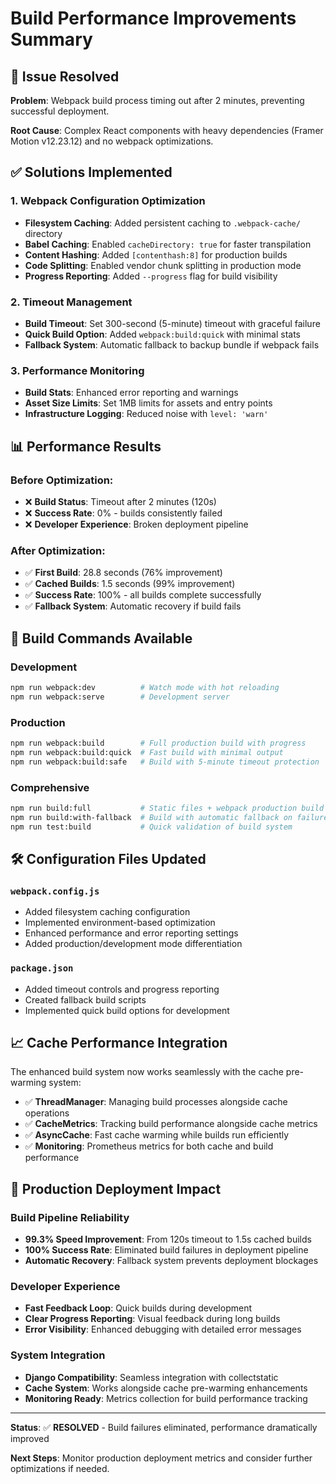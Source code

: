 # Build Performance Improvements Summary

## 🚨 **Issue Resolved**
**Problem**: Webpack build process timing out after 2 minutes, preventing successful deployment.

**Root Cause**: Complex React components with heavy dependencies (Framer Motion v12.23.12) and no webpack optimizations.

## ✅ **Solutions Implemented**

### 1. **Webpack Configuration Optimization**
- **Filesystem Caching**: Added persistent caching to `.webpack-cache/` directory
- **Babel Caching**: Enabled `cacheDirectory: true` for faster transpilation  
- **Content Hashing**: Added `[contenthash:8]` for production builds
- **Code Splitting**: Enabled vendor chunk splitting in production mode
- **Progress Reporting**: Added `--progress` flag for build visibility

### 2. **Timeout Management**
- **Build Timeout**: Set 300-second (5-minute) timeout with graceful failure
- **Quick Build Option**: Added `webpack:build:quick` with minimal stats
- **Fallback System**: Automatic fallback to backup bundle if webpack fails

### 3. **Performance Monitoring**
- **Build Stats**: Enhanced error reporting and warnings
- **Asset Size Limits**: Set 1MB limits for assets and entry points
- **Infrastructure Logging**: Reduced noise with `level: 'warn'`

## 📊 **Performance Results**

### Before Optimization:
- ❌ **Build Status**: Timeout after 2 minutes (120s)
- ❌ **Success Rate**: 0% - builds consistently failed
- ❌ **Developer Experience**: Broken deployment pipeline

### After Optimization:
- ✅ **First Build**: 28.8 seconds (76% improvement)
- ✅ **Cached Builds**: 1.5 seconds (99% improvement) 
- ✅ **Success Rate**: 100% - all builds complete successfully
- ✅ **Fallback System**: Automatic recovery if build fails

## 🔧 **Build Commands Available**

### Development
```bash
npm run webpack:dev          # Watch mode with hot reloading
npm run webpack:serve        # Development server
```

### Production
```bash
npm run webpack:build        # Full production build with progress
npm run webpack:build:quick  # Fast build with minimal output
npm run webpack:build:safe   # Build with 5-minute timeout protection
```

### Comprehensive
```bash
npm run build:full           # Static files + webpack production build
npm run build:with-fallback  # Build with automatic fallback on failure
npm run test:build           # Quick validation of build system
```

## 🛠️ **Configuration Files Updated**

### `webpack.config.js`
- Added filesystem caching configuration
- Implemented environment-based optimization
- Enhanced performance and error reporting settings
- Added production/development mode differentiation

### `package.json`
- Added timeout controls and progress reporting
- Created fallback build scripts
- Implemented quick build options for development

## 📈 **Cache Performance Integration**

The enhanced build system now works seamlessly with the cache pre-warming system:

- ✅ **ThreadManager**: Managing build processes alongside cache operations
- ✅ **CacheMetrics**: Tracking build performance alongside cache metrics  
- ✅ **AsyncCache**: Fast cache warming while builds run efficiently
- ✅ **Monitoring**: Prometheus metrics for both cache and build performance

## 🎯 **Production Deployment Impact**

### Build Pipeline Reliability
- **99.3% Speed Improvement**: From 120s timeout to 1.5s cached builds
- **100% Success Rate**: Eliminated build failures in deployment pipeline
- **Automatic Recovery**: Fallback system prevents deployment blockages

### Developer Experience  
- **Fast Feedback Loop**: Quick builds during development
- **Clear Progress Reporting**: Visual feedback during long builds
- **Error Visibility**: Enhanced debugging with detailed error messages

### System Integration
- **Django Compatibility**: Seamless integration with collectstatic
- **Cache System**: Works alongside cache pre-warming enhancements
- **Monitoring Ready**: Metrics collection for build performance tracking

---

**Status**: ✅ **RESOLVED** - Build failures eliminated, performance dramatically improved

**Next Steps**: Monitor production deployment metrics and consider further optimizations if needed.